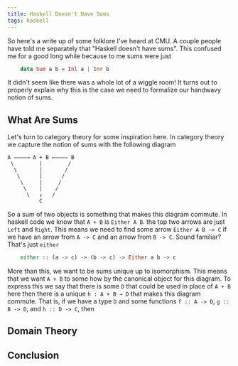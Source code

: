 ```yaml
---
title: Haskell Doesn't Have Sums
tags: haskell
---
```


So here's a write up of some folklore I've heard at CMU. A couple
people have told me separately that "Haskell doesn't have sums". This
confused me for a good long while because to me sums were just

``` haskell
    data Sum a b = Inl a | Inr b
```

It didn't seem like there was a whole lot of a wiggle room! It turns
out to properly explain why this is the case we need to formalize our
handwavy notion of sums.

## What Are Sums

Let's turn to category theory for some inspiration here. In category
theory we capture the notion of sums with the following diagram


    A ————→ A + B ←———— B
     \        |        /
      \       |       /
       \      |      /
        \     |     /
         \    |    /
          \   ↓   /
              C


So a sum of two objects is something that makes this diagram
commute. In haskell code we know that `A + B` is `Either A B`. the top
two arrows are just `Left` and `Right`. This means we need to find
some arrow `Either A B -> C` if we have an arrow from `A -> C` and an
arrow from `B -> C`. Sound familiar? That's just `either`

``` haskell
    either :: (a -> c) -> (b -> c) -> Either a b -> c
```

More than this, we want to be sums unique up to isomorphism. This
means that we want `A + B` to some how by the canonical object for
this diagram. To express this we say that there is some `D` that could
be used in place of `A + B` here then there is a unique
`h : A + B → D`
that makes this diagram commute. That is, if we have a type `D` and
some functions `f :: A -> D`, `g :: B -> D`, and `h :: D -> C`, then

## Domain Theory

## Conclusion
